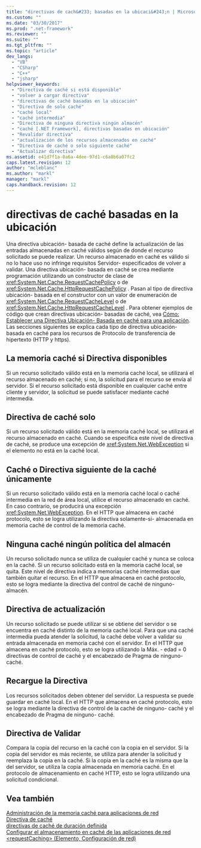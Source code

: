 ```yaml
---
title: "directivas de cach&#233; basadas en la ubicaci&#243;n | Microsoft Docs"
ms.custom: ""
ms.date: "03/30/2017"
ms.prod: ".net-framework"
ms.reviewer: ""
ms.suite: ""
ms.tgt_pltfrm: ""
ms.topic: "article"
dev_langs: 
  - "VB"
  - "CSharp"
  - "C++"
  - "jsharp"
helpviewer_keywords: 
  - "Directiva de caché si está disponible"
  - "volver a cargar directiva"
  - "directivas de caché basadas en la ubicación"
  - "Directiva de solo caché"
  - "caché local"
  - "caché intermedia"
  - "Directiva de ninguna directiva ningún almacén"
  - "caché [.NET Framework], directivas basadas en ubicación"
  - "Revalidar directiva"
  - "actualización de los recursos almacenados en caché"
  - "Directiva de caché o solo siguiente caché"
  - "Actualizar directiva"
ms.assetid: e41d7f1a-0a6a-4dee-97d1-c6a8b6a07fc2
caps.latest.revision: 12
author: "mcleblanc"
ms.author: "markl"
manager: "markl"
caps.handback.revision: 12
---
```

# directivas de cach&#233; basadas en la ubicaci&#243;n
Una directiva ubicación\- basada de caché define la actualización de las entradas almacenadas en caché válidos según de donde el recurso solicitado se puede realizar.  Un recurso almacenado en caché es válido si no lo hace uso no infringe requisitos Servidor\- especificados de volver a validar.  Una directiva ubicación\- basada en caché se crea mediante programación utilizando un constructor de clase de <xref:System.Net.Cache.RequestCachePolicy> o de <xref:System.Net.Cache.HttpRequestCachePolicy> .  Pasan al tipo de directiva ubicación\- basada en el constructor con un valor de enumeración de <xref:System.Net.Cache.RequestCacheLevel> o de <xref:System.Net.Cache.HttpRequestCacheLevel> .  Para obtener ejemplos de código que crean directivas ubicación\- basadas de caché, vea [Cómo: Establecer una Directiva Ubicación\- Basada en caché para una aplicación](../../../docs/framework/network-programming/how-to-set-a-location-based-cache-policy-for-an-application.md).  Las secciones siguientes se explica cada tipo de directiva ubicación\- basada en caché para los recursos de Protocolo de transferencia de hipertexto \(HTTP y https\).  
  
## La memoria caché si Directiva disponibles  
 Si un recurso solicitado válido está en la memoria caché local, se utilizará el recurso almacenado en caché; si no, la solicitud para el recurso se envía al servidor.  Si el recurso solicitado está disponible en cualquier caché entre cliente y servidor, la solicitud se puede satisfacer mediante caché intermedia.  
  
## Directiva de caché solo  
 Si un recurso solicitado válido está en la memoria caché local, se utilizará el recurso almacenado en caché.  Cuando se especifica este nivel de directiva de caché, se produce una excepción de <xref:System.Net.WebException> si el elemento no está en la caché local.  
  
## Caché o Directiva siguiente de la caché únicamente  
 Si un recurso solicitado válido está en la memoria caché local o caché intermedia en la red de área local, utilice el recurso almacenado en caché.  En caso contrario, se producirá una excepción <xref:System.Net.WebException>.  En el HTTP que almacena en caché protocolo, esto se logra utilizando la directiva solamente\-si\- almacenada en memoria caché de control de la memoria caché.  
  
## Ninguna caché ningún política del almacén  
 Un recurso solicitado nunca se utiliza de cualquier caché y nunca se coloca en la caché.  Si un recurso solicitado está en la memoria caché local, se quita.  Este nivel de directiva indica a memorias caché intermedias que también quitar el recurso.  En el HTTP que almacena en caché protocolo, esto se logra mediante la directiva del control de caché de ninguno\- almacén.  
  
## Directiva de actualización  
 Un recurso solicitado se puede utilizar si se obtiene del servidor o se encuentra en caché distinto de la memoria caché local.  Para que una caché intermedia pueda atender la solicitud, la caché debe volver a validar su entrada almacenada en memoria caché con el servidor.  En el HTTP que almacena en caché protocolo, esto se logra utilizando la Máx. \- edad \= 0 directivas de control de caché y el encabezado de Pragma de ninguno\- caché.  
  
## Recargue la Directiva  
 Los recursos solicitados deben obtener del servidor.  La respuesta se puede guardar en caché local.  En el HTTP que almacena en caché protocolo, esto se logra mediante la directiva de control de la caché de ninguno\- caché y el encabezado de Pragma de ninguno\- caché.  
  
## Directiva de Validar  
 Compara la copia del recurso en la caché con la copia en el servidor.  Si la copia del servidor es más reciente, se utiliza para atender la solicitud y reemplaza la copia en la caché.  Si la copia en la caché es la misma que la del servidor, se utiliza la copia almacenada en memoria caché.  En el protocolo de almacenamiento en caché HTTP, esto se logra utilizando una solicitud condicional.  
  
## Vea también  
 [Administración de la memoria caché para aplicaciones de red](../../../docs/framework/network-programming/cache-management-for-network-applications.md)   
 [Directiva de caché](../../../docs/framework/network-programming/cache-policy.md)   
 [directivas de caché de duración definida](../../../docs/framework/network-programming/time-based-cache-policies.md)   
 [Configurar el almacenamiento en caché de las aplicaciones de red](../../../docs/framework/network-programming/configuring-caching-in-network-applications.md)   
 [\<requestCaching\> \(Elemento, Configuración de red\)](../../../docs/framework/configure-apps/file-schema/network/requestcaching-element-network-settings.md)